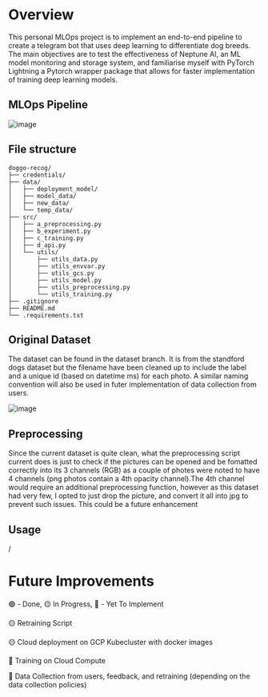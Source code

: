 # Overview
This personal MLOps project is to implement an end-to-end pipeline to create a telegram bot that uses deep learning to differentiate dog breeds.
The main objectives are to test the effectiveness of Neptune AI, an ML model monitoring and storage system, and familiarise myself with PyTorch Lightning a Pytorch wrapper package that allows for faster implementation of training deep learning models.

## MLOps Pipeline
![image](https://github.com/josiah-chua/doggo-recog/assets/81459293/73ff80b2-cf8d-4107-8c26-31fea36c80be)


## File structure
```
doggo-recog/
├── credentials/
├── data/
│   ├── deployment_model/
│   ├── model_data/
│   ├── new_data/
│   └── temp_data/
├── src/
│   ├── a_preprocessing.py
│   ├── b_experiment.py
│   ├── c_training.py
│   ├── d_api.py
│   └── utils/
│       ├── utils_data.py
│       ├── utils_envvar.py
│       ├── utils_gcs.py
│       ├── utils_model.py
│       ├── utils_preprocessing.py
│       └── utils_training.py
├── .gitignore
├── README.md
└── .requirements.txt
```

## Original Dataset
The dataset can be found in the dataset branch. It is from the standford dogs dataset but the filename have been cleaned up to include the label and a unique id (based on datetime ms) for each photo.
A similar naming convention will also be used in futer implementation of data collection from users.

![image](https://github.com/josiah-chua/doggo-recog/assets/81459293/5bdcb5b7-6d2f-479c-8c75-9e9ab8e570d1)


## Preprocessing
Since the current dataset is quite clean, what the preprocessing script current does is just to check if the pictures can be opened and be fomatted correctly into its 3 channels (RGB) as a couple of photes were noted to have 4 channels (png photos contain a 4th opacity channel).The 4th channel would require an additional preprocessing function, however as this dataset had very few, I opted to just drop the picture, and convert it all into jpg to prevent such issues. This could be a future enhancement


## Usage
/



# 

# Future Improvements
:green_circle: - Done, :yellow_circle: In Progress, :red_circle: - Yet To Implement

:yellow_circle: Retraining Script

:yellow_circle: Cloud deployment on GCP Kubecluster with docker images

:red_circle: Training on Cloud Compute

:red_circle: Data Collection from users, feedback, and retraining (depending on the data collection policies)
